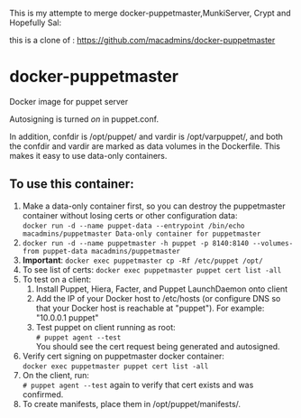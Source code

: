 This is my attempte to merge docker-puppetmaster,MunkiServer, Crypt and Hopefully Sal:

this is a clone of : https://github.com/macadmins/docker-puppetmaster


# docker-puppetmaster
Docker image for puppet server

Autosigning is turned *on* in puppet.conf.

In addition, confdir is /opt/puppet/ and vardir is /opt/varpuppet/, and both the confdir and vardir are marked as data volumes in the Dockerfile.  This makes it easy to use data-only containers.

To use this container:
---

1.	Make a data-only container first, so you can destroy the puppetmaster container without losing certs or other configuration data:  
	`docker run -d --name puppet-data --entrypoint /bin/echo macadmins/puppetmaster Data-only container for puppetmaster`
2. `docker run -d --name puppetmaster -h puppet -p 8140:8140 --volumes-from puppet-data macadmins/puppetmaster`
3. **Important**: `docker exec puppetmaster cp -Rf /etc/puppet /opt/`
3. To see list of certs: `docker exec puppetmaster puppet cert list -all`
4. To test on a client:
	1. Install Puppet, Hiera, Facter, and Puppet LaunchDaemon onto client
	2. Add the IP of your Docker host to /etc/hosts (or configure DNS so that your Docker host is reachable at "puppet").  For example:  
		"10.0.0.1	puppet"
	3. Test puppet on client running as root:  
		`# puppet agent --test`  
		You should see the cert request being generated and autosigned.
5. Verify cert signing on puppetmaster docker container:  
	`docker exec puppetmaster puppet cert list -all`
6. On the client, run:  
	`# puppet agent --test` again to verify that cert exists and was confirmed.
7.	To create manifests, place them in /opt/puppet/manifests/.
